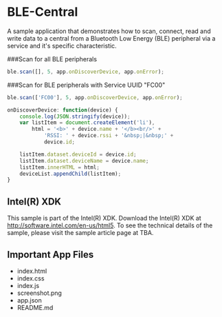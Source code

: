 BLE-Central
============================
A sample application that demonstrates how to scan, connect, read and write data to a central from a Bluetooth Low Energy (BLE) peripheral via a service and it's specific characteristic.

###Scan for all BLE peripherals
```javascript
ble.scan([], 5, app.onDiscoverDevice, app.onError);
```

###Scan for BLE peripherals with Service UUID "FC00"
```javascript
ble.scan(['FC00'], 5, app.onDiscoverDevice, app.onError);

onDiscoverDevice: function(device) {
    console.log(JSON.stringify(device));
    var listItem = document.createElement('li'),
        html = '<b>' + device.name + '</b><br/>' +
            'RSSI: ' + device.rssi + '&nbsp;|&nbsp;' +
            device.id;

    listItem.dataset.deviceId = device.id;  
    listItem.dataset.deviceName = device.name;
    listItem.innerHTML = html;
    deviceList.appendChild(listItem);
}
```



Intel(R) XDK 
-------------------------------------------
This sample is part of the Intel(R) XDK. 
Download the Intel(R) XDK at http://software.intel.com/en-us/html5. To see the technical details of the sample, 
please visit the sample article page at TBA.


Important App Files
---------------------------
* index.html
* index.css
* index.js
* screenshot.png
* app.json
* README.md